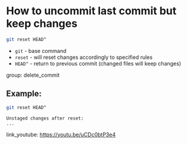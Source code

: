 # How to uncommit last commit but keep changes

```bash
git reset HEAD^
```

- `git` - base command
- `reset` - will reset changes accordingly to specified rules
- `HEAD^` - return to previous commit (changed files will keep changes)

group: delete_commit

## Example: 
```bash
git reset HEAD^
```
```
Unstaged changes after reset:
...
```

link_youtube: https://youtu.be/uCDc0btP3e4
